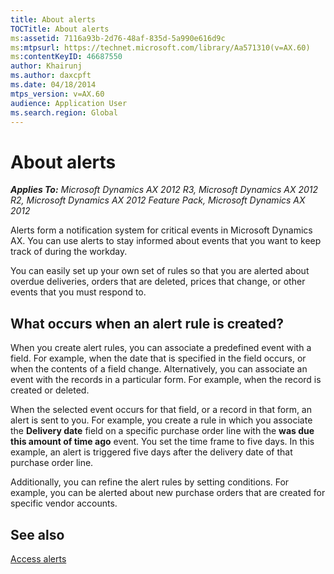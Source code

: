 ```yaml
---
title: About alerts
TOCTitle: About alerts
ms:assetid: 7116a93b-2d76-48af-835d-5a990e616d9c
ms:mtpsurl: https://technet.microsoft.com/library/Aa571310(v=AX.60)
ms:contentKeyID: 46687550
author: Khairunj
ms.author: daxcpft
ms.date: 04/18/2014
mtps_version: v=AX.60
audience: Application User
ms.search.region: Global
---
```


# About alerts 


_**Applies To:** Microsoft Dynamics AX 2012 R3, Microsoft Dynamics AX 2012 R2, Microsoft Dynamics AX 2012 Feature Pack, Microsoft Dynamics AX 2012_

Alerts form a notification system for critical events in Microsoft Dynamics AX. You can use alerts to stay informed about events that you want to keep track of during the workday.

You can easily set up your own set of rules so that you are alerted about overdue deliveries, orders that are deleted, prices that change, or other events that you must respond to.

## What occurs when an alert rule is created?

When you create alert rules, you can associate a predefined event with a field. For example, when the date that is specified in the field occurs, or when the contents of a field change. Alternatively, you can associate an event with the records in a particular form. For example, when the record is created or deleted.

When the selected event occurs for that field, or a record in that form, an alert is sent to you. For example, you create a rule in which you associate the **Delivery date** field on a specific purchase order line with the **was due this amount of time ago** event. You set the time frame to five days. In this example, an alert is triggered five days after the delivery date of that purchase order line.

Additionally, you can refine the alert rules by setting conditions. For example, you can be alerted about new purchase orders that are created for specific vendor accounts.

## See also

[Access alerts](access-alerts.md)

  


